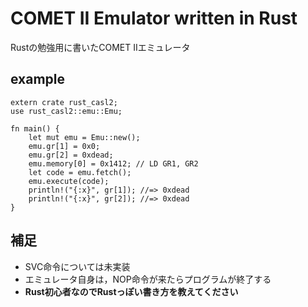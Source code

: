 # COMET II Emulator written in Rust

Rustの勉強用に書いたCOMET IIエミュレータ

## example

```
extern crate rust_casl2;
use rust_casl2::emu::Emu;

fn main() {
    let mut emu = Emu::new();
    emu.gr[1] = 0x0;
    emu.gr[2] = 0xdead;
    emu.memory[0] = 0x1412; // LD GR1, GR2
    let code = emu.fetch();
    emu.execute(code);
    println!("{:x}", gr[1]); //=> 0xdead
    println!("{:x}", gr[2]); //=> 0xdead
}
```

## 補足

* SVC命令については未実装
* エミュレータ自身は，NOP命令が来たらプログラムが終了する
* **Rust初心者なのでRustっぽい書き方を教えてください**

